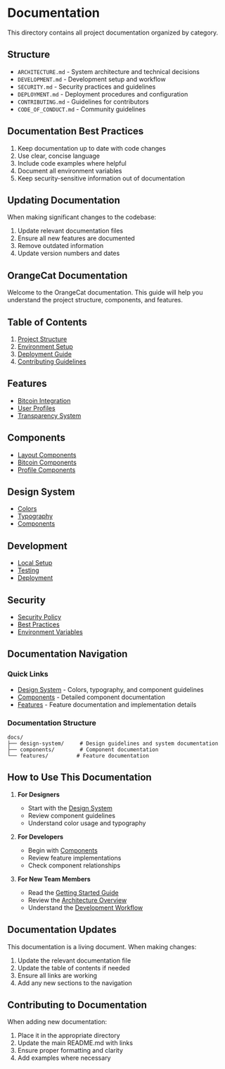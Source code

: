 # Documentation

This directory contains all project documentation organized by category.

## Structure

- `ARCHITECTURE.md` - System architecture and technical decisions
- `DEVELOPMENT.md` - Development setup and workflow
- `SECURITY.md` - Security practices and guidelines
- `DEPLOYMENT.md` - Deployment procedures and configuration
- `CONTRIBUTING.md` - Guidelines for contributors
- `CODE_OF_CONDUCT.md` - Community guidelines

## Documentation Best Practices

1. Keep documentation up to date with code changes
2. Use clear, concise language
3. Include code examples where helpful
4. Document all environment variables
5. Keep security-sensitive information out of documentation

## Updating Documentation

When making significant changes to the codebase:

1. Update relevant documentation files
2. Ensure all new features are documented
3. Remove outdated information
4. Update version numbers and dates

## OrangeCat Documentation

Welcome to the OrangeCat documentation. This guide will help you understand the project structure, components, and features.

## Table of Contents

1. [Project Structure](STRUCTURE.md)
2. [Environment Setup](ENVIRONMENT.md)
3. [Deployment Guide](DEPLOYMENT.md)
4. [Contributing Guidelines](CONTRIBUTING.md)

## Features

- [Bitcoin Integration](features/bitcoin.md)
- [User Profiles](features/profiles.md)
- [Transparency System](features/transparency.md)

## Components

- [Layout Components](components/layout.md)
- [Bitcoin Components](components/bitcoin.md)
- [Profile Components](components/profile.md)

## Design System

- [Colors](design-system/colors.md)
- [Typography](design-system/typography.md)
- [Components](design-system/components.md)

## Development

- [Local Setup](development/setup.md)
- [Testing](development/testing.md)
- [Deployment](development/deployment.md)

## Security

- [Security Policy](security/policy.md)
- [Best Practices](security/best-practices.md)
- [Environment Variables](security/env-vars.md)

## Documentation Navigation

### Quick Links
- [Design System](./design-system/README.md) - Colors, typography, and component guidelines
- [Components](./components/README.md) - Detailed component documentation
- [Features](./features/README.md) - Feature documentation and implementation details

### Documentation Structure
```
docs/
├── design-system/     # Design guidelines and system documentation
├── components/        # Component documentation
└── features/         # Feature documentation
```

## How to Use This Documentation

1. **For Designers**
   - Start with the [Design System](./design-system/README.md)
   - Review component guidelines
   - Understand color usage and typography

2. **For Developers**
   - Begin with [Components](./components/README.md)
   - Review feature implementations
   - Check component relationships

3. **For New Team Members**
   - Read the [Getting Started Guide](./getting-started.md)
   - Review the [Architecture Overview](./architecture.md)
   - Understand the [Development Workflow](./development-workflow.md)

## Documentation Updates

This documentation is a living document. When making changes:
1. Update the relevant documentation file
2. Update the table of contents if needed
3. Ensure all links are working
4. Add any new sections to the navigation

## Contributing to Documentation

When adding new documentation:
1. Place it in the appropriate directory
2. Update the main README.md with links
3. Ensure proper formatting and clarity
4. Add examples where necessary 